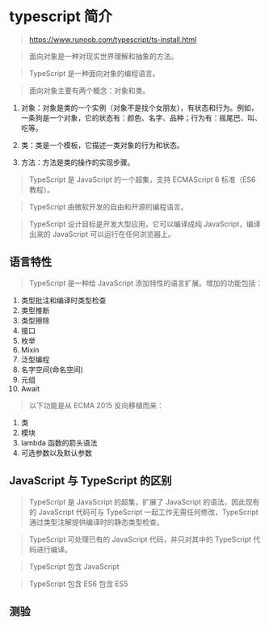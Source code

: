 # typescript 简介

> https://www.runoob.com/typescript/ts-install.html

> 面向对象是一种对现实世界理解和抽象的方法。

> TypeScript 是一种面向对象的编程语言。

> 面向对象主要有两个概念：对象和类。

1. 对象：对象是类的一个实例（对象不是找个女朋友），有状态和行为。例如，一条狗是一个对象，它的状态有：颜色、名字、品种；行为有：摇尾巴、叫、吃等。

2. 类：类是一个模板，它描述一类对象的行为和状态。

3. 方法：方法是类的操作的实现步骤。


> TypeScript 是 JavaScript 的一个超集，支持 ECMAScript 6 标准（ES6 教程）。

> TypeScript 由微软开发的自由和开源的编程语言。

> TypeScript 设计目标是开发大型应用，它可以编译成纯 JavaScript，编译出来的 JavaScript 可以运行在任何浏览器上。

## 语言特性
> TypeScript 是一种给 JavaScript 添加特性的语言扩展。增加的功能包括：

1. 类型批注和编译时类型检查
2. 类型推断
3. 类型擦除
4. 接口
5. 枚举
6. Mixin
7. 泛型编程
8. 名字空间(命名空间)
9. 元组
10. Await

> 以下功能是从 ECMA 2015 反向移植而来：

1. 类
2. 模块
3. lambda 函数的箭头语法
4. 可选参数以及默认参数

## JavaScript 与 TypeScript 的区别
> TypeScript 是 JavaScript 的超集，扩展了 JavaScript 的语法，因此现有的 JavaScript 代码可与 TypeScript 一起工作无需任何修改，TypeScript 通过类型注解提供编译时的静态类型检查。

> TypeScript 可处理已有的 JavaScript 代码，并只对其中的 TypeScript 代码进行编译。

> TypeScript 包含 JavaScript

> TypeScript 包含 ES6 包含 ES5

## 测验
